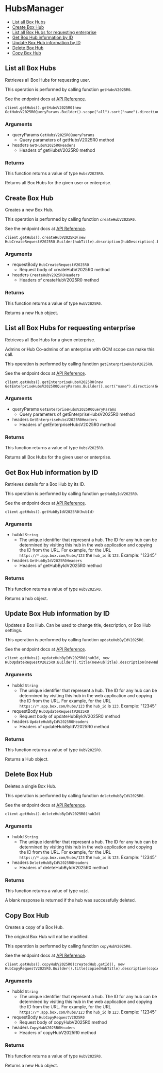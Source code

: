 # HubsManager


- [List all Box Hubs](#list-all-box-hubs)
- [Create Box Hub](#create-box-hub)
- [List all Box Hubs for requesting enterprise](#list-all-box-hubs-for-requesting-enterprise)
- [Get Box Hub information by ID](#get-box-hub-information-by-id)
- [Update Box Hub information by ID](#update-box-hub-information-by-id)
- [Delete Box Hub](#delete-box-hub)
- [Copy Box Hub](#copy-box-hub)

## List all Box Hubs

Retrieves all Box Hubs for requesting user.

This operation is performed by calling function `getHubsV2025R0`.

See the endpoint docs at
[API Reference](https://developer.box.com/reference/v2025.0/get-hubs/).

<!-- sample get_hubs_v2025.0 -->
```
client.getHubs().getHubsV2025R0(new GetHubsV2025R0QueryParams.Builder().scope("all").sort("name").direction(GetHubsV2025R0QueryParamsDirectionField.ASC).build())
```

### Arguments

- queryParams `GetHubsV2025R0QueryParams`
  - Query parameters of getHubsV2025R0 method
- headers `GetHubsV2025R0Headers`
  - Headers of getHubsV2025R0 method


### Returns

This function returns a value of type `HubsV2025R0`.

Returns all Box Hubs for the given user or enterprise.


## Create Box Hub

Creates a new Box Hub.

This operation is performed by calling function `createHubV2025R0`.

See the endpoint docs at
[API Reference](https://developer.box.com/reference/v2025.0/post-hubs/).

<!-- sample post_hubs_v2025.0 -->
```
client.getHubs().createHubV2025R0(new HubCreateRequestV2025R0.Builder(hubTitle).description(hubDescription).build())
```

### Arguments

- requestBody `HubCreateRequestV2025R0`
  - Request body of createHubV2025R0 method
- headers `CreateHubV2025R0Headers`
  - Headers of createHubV2025R0 method


### Returns

This function returns a value of type `HubV2025R0`.

Returns a new Hub object.


## List all Box Hubs for requesting enterprise

Retrieves all Box Hubs for a given enterprise.

Admins or Hub Co-admins of an enterprise
with GCM scope can make this call.

This operation is performed by calling function `getEnterpriseHubsV2025R0`.

See the endpoint docs at
[API Reference](https://developer.box.com/reference/v2025.0/get-enterprise-hubs/).

<!-- sample get_enterprise_hubs_v2025.0 -->
```
client.getHubs().getEnterpriseHubsV2025R0(new GetEnterpriseHubsV2025R0QueryParams.Builder().sort("name").direction(GetEnterpriseHubsV2025R0QueryParamsDirectionField.ASC).build())
```

### Arguments

- queryParams `GetEnterpriseHubsV2025R0QueryParams`
  - Query parameters of getEnterpriseHubsV2025R0 method
- headers `GetEnterpriseHubsV2025R0Headers`
  - Headers of getEnterpriseHubsV2025R0 method


### Returns

This function returns a value of type `HubsV2025R0`.

Returns all Box Hubs for the given user or enterprise.


## Get Box Hub information by ID

Retrieves details for a Box Hub by its ID.

This operation is performed by calling function `getHubByIdV2025R0`.

See the endpoint docs at
[API Reference](https://developer.box.com/reference/v2025.0/get-hubs-id/).

<!-- sample get_hubs_id_v2025.0 -->
```
client.getHubs().getHubByIdV2025R0(hubId)
```

### Arguments

- hubId `String`
  - The unique identifier that represent a hub.  The ID for any hub can be determined by visiting this hub in the web application and copying the ID from the URL. For example, for the URL `https://*.app.box.com/hubs/123` the `hub_id` is `123`. Example: "12345"
- headers `GetHubByIdV2025R0Headers`
  - Headers of getHubByIdV2025R0 method


### Returns

This function returns a value of type `HubV2025R0`.

Returns a hub object.


## Update Box Hub information by ID

Updates a Box Hub. Can be used to change title, description, or Box Hub settings.

This operation is performed by calling function `updateHubByIdV2025R0`.

See the endpoint docs at
[API Reference](https://developer.box.com/reference/v2025.0/put-hubs-id/).

<!-- sample put_hubs_id_v2025.0 -->
```
client.getHubs().updateHubByIdV2025R0(hubId, new HubUpdateRequestV2025R0.Builder().title(newHubTitle).description(newHubDescription).build())
```

### Arguments

- hubId `String`
  - The unique identifier that represent a hub.  The ID for any hub can be determined by visiting this hub in the web application and copying the ID from the URL. For example, for the URL `https://*.app.box.com/hubs/123` the `hub_id` is `123`. Example: "12345"
- requestBody `HubUpdateRequestV2025R0`
  - Request body of updateHubByIdV2025R0 method
- headers `UpdateHubByIdV2025R0Headers`
  - Headers of updateHubByIdV2025R0 method


### Returns

This function returns a value of type `HubV2025R0`.

Returns a Hub object.


## Delete Box Hub

Deletes a single Box Hub.

This operation is performed by calling function `deleteHubByIdV2025R0`.

See the endpoint docs at
[API Reference](https://developer.box.com/reference/v2025.0/delete-hubs-id/).

<!-- sample delete_hubs_id_v2025.0 -->
```
client.getHubs().deleteHubByIdV2025R0(hubId)
```

### Arguments

- hubId `String`
  - The unique identifier that represent a hub.  The ID for any hub can be determined by visiting this hub in the web application and copying the ID from the URL. For example, for the URL `https://*.app.box.com/hubs/123` the `hub_id` is `123`. Example: "12345"
- headers `DeleteHubByIdV2025R0Headers`
  - Headers of deleteHubByIdV2025R0 method


### Returns

This function returns a value of type `void`.

A blank response is returned if the hub was
successfully deleted.


## Copy Box Hub

Creates a copy of a Box Hub.

The original Box Hub will not be modified.

This operation is performed by calling function `copyHubV2025R0`.

See the endpoint docs at
[API Reference](https://developer.box.com/reference/v2025.0/post-hubs-id-copy/).

<!-- sample post_hubs_id_copy_v2025.0 -->
```
client.getHubs().copyHubV2025R0(createdHub.getId(), new HubCopyRequestV2025R0.Builder().title(copiedHubTitle).description(copiedHubDescription).build())
```

### Arguments

- hubId `String`
  - The unique identifier that represent a hub.  The ID for any hub can be determined by visiting this hub in the web application and copying the ID from the URL. For example, for the URL `https://*.app.box.com/hubs/123` the `hub_id` is `123`. Example: "12345"
- requestBody `HubCopyRequestV2025R0`
  - Request body of copyHubV2025R0 method
- headers `CopyHubV2025R0Headers`
  - Headers of copyHubV2025R0 method


### Returns

This function returns a value of type `HubV2025R0`.

Returns a new Hub object.


